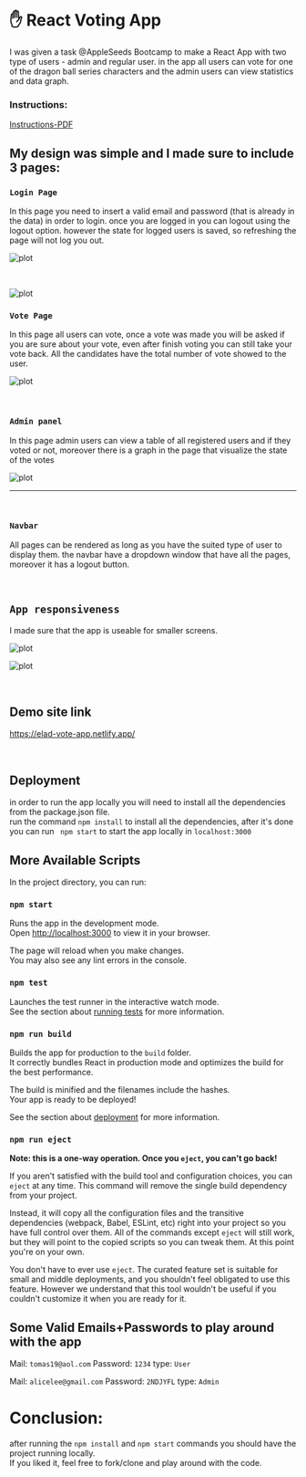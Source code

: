 # ✋ React Voting App
I was given a task @AppleSeeds Bootcamp to make a React App with two type of users - admin and regular user. in the app all users can vote for one of the dragon ball series characters and the admin users can view statistics and data graph.

### Instructions:
<a href="instructions.pdf" target="_blank">Instructions-PDF</a>
<br />

## My design was simple and I made sure to include 3 pages:


### `Login Page`
In this page you need to insert a valid email and password (that is already in the data) in order to login.
once you are logged in you can logout using the logout option. however the state for logged users is saved, so refreshing the page will not log you out.


![plot](./src/assets/screenshots/screenshot0.png) 

<br>

![plot](./src/assets/screenshots/screenshot3.png) 

### `Vote Page`
In this page all users can vote, once a vote was made you will be asked if you are sure about your vote, even after finish voting you can still take your vote back.
All the candidates have the total number of vote showed to the user.

![plot](./src/assets/screenshots/screenshot1.png) 

<br>

### `Admin panel`
In this page admin users can view a table of all registered users and if they voted or not, moreover there is a graph in the page that visualize the state of the votes

![plot](./src/assets/screenshots/screenshot2.png) 



<hr>

<br>

### `Navbar`
All pages can be rendered as long as you have the suited type of user to display them.
the navbar have a dropdown window that have all the pages, moreover it has a logout button.






<br>


## `App responsiveness`
I made sure that the app is useable for smaller screens.

![plot](./src/assets/screenshots/screenshot4.png) 


![plot](./src/assets/screenshots/screenshot5.png) 

<br />


## Demo site link

https://elad-vote-app.netlify.app/


<br />


## Deployment
in order to run the app locally you will need to install all the dependencies from the package.json file.  
run the command ``` npm install ``` to install all the dependencies, after it's done you can run ``` npm start``` to start the app locally in ```localhost:3000```


## More Available Scripts

In the project directory, you can run:

### `npm start`

Runs the app in the development mode.\
Open [http://localhost:3000](http://localhost:3000) to view it in your browser.

The page will reload when you make changes.\
You may also see any lint errors in the console.

### `npm test`

Launches the test runner in the interactive watch mode.\
See the section about [running tests](https://facebook.github.io/create-react-app/docs/running-tests) for more information.

### `npm run build`

Builds the app for production to the `build` folder.\
It correctly bundles React in production mode and optimizes the build for the best performance.

The build is minified and the filenames include the hashes.\
Your app is ready to be deployed!

See the section about [deployment](https://facebook.github.io/create-react-app/docs/deployment) for more information.

### `npm run eject`

**Note: this is a one-way operation. Once you `eject`, you can't go back!**

If you aren't satisfied with the build tool and configuration choices, you can `eject` at any time. This command will remove the single build dependency from your project.

Instead, it will copy all the configuration files and the transitive dependencies (webpack, Babel, ESLint, etc) right into your project so you have full control over them. All of the commands except `eject` will still work, but they will point to the copied scripts so you can tweak them. At this point you're on your own.

You don't have to ever use `eject`. The curated feature set is suitable for small and middle deployments, and you shouldn't feel obligated to use this feature. However we understand that this tool wouldn't be useful if you couldn't customize it when you are ready for it.

## Some Valid Emails+Passwords to play around with the app
Mail: ```tomas19@aol.com``` Password: ```1234``` type: ```User```

Mail: ```alicelee@gmail.com``` Password: ```2NDJYFL``` type: ```Admin```

# Conclusion:
after running the ```npm install``` and ```npm start``` commands you should have the project running locally.  
If you liked it, feel free to fork/clone and play around with the code. 
